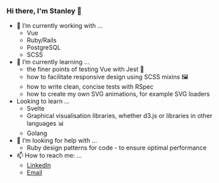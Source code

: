 ### Hi there, I'm Stanley 👋


- 🔭 I’m currently working with ...
  - Vue
  - Ruby/Rails
  - PostgreSQL
  - SCSS
- 🌱 I’m currently learning ...
  - the finer points of testing Vue with Jest 🧪  
  - how to facilitate responsive design using SCSS mixins 🖼 
  - how to write clean, concise tests with RSpec
  - how to create my own SVG animations, for example SVG loaders 
- Looking to learn ...
  - Svelte
  - Graphical visualisation libraries, whether d3.js or libraries in other languages 📊  
  - Golang 
- 🤔 I’m looking for help with ...
  - Ruby design patterns for code - to ensure optimal performance
- 📫 How to reach me: ...
  - [LinkedIn](https://uk.linkedin.com/in/stanley-liu-055330138) 
  - [Email](mailto:stanleypliu@gmail.com)
